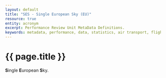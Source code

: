 ```yaml
---
layout: default
title: "SES - Single European Sky (EU)"
resource: true
entity: acronym
excerpt: Performance Review Unit MetaData Definitions.
keywords: metadata, performance, data, statistics, air transport, flights, europe, delay, safety
---
```

# {{ page.title }}

**S**ingle **E**uropean **S**ky.